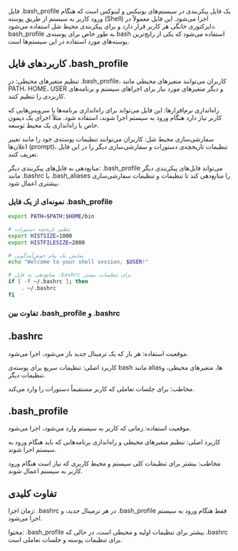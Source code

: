 فایل .bash_profile یک فایل پیکربندی در سیستم‌های یونیکس و لینوکس است که هنگام ورود کاربر به سیستم از طریق پوسته (Shell) اجرا می‌شود. این فایل معمولاً در دایرکتوری خانگی هر کاربر قرار دارد و برای پیکربندی محیط شل استفاده می‌شود. bash_profile به طور خاص برای پوسته‌ی bash استفاده می‌شود که یکی از رایج‌ترین پوسته‌های مورد استفاده در این سیستم‌ها است.

## کاربردهای فایل .bash_profile
تنظیم متغیرهای محیطی: در .bash_profile، کاربران می‌توانند متغیرهای محیطی مانند PATH، HOME، USER و دیگر متغیرهای مورد نیاز برای اجراهای سیستم و برنامه‌های کاربردی را تنظیم کنند.

راه‌اندازی نرم‌افزارها: این فایل می‌تواند برای راه‌اندازی برنامه‌ها یا سرویس‌هایی که کاربر نیاز دارد هنگام ورود به سیستم اجرا شوند، استفاده شود. مثلاً اجرای یک دیمون خاص یا راه‌اندازی یک محیط توسعه.

سفارشی‌سازی محیط شل: کاربران می‌توانند تنظیمات پوسته‌ی خود را مانند تغییر اعلان‌ها (prompt)، تنظیمات تاریخچه‌ی دستورات و سفارشی‌سازی دیگر را در این فایل تعریف کنند.

منابع‌دهی به فایل‌های پیکربندی دیگر: .bash_profile می‌تواند فایل‌های پیکربندی دیگر مانند .bashrc یا .bash_aliases را منابع‌دهی کند تا تنظیمات و تنظیمات سفارشی‌سازی بیشتری اعمال شود.


### نمونه‌ای از یک فایل .bash_profile
```bash
export PATH=$PATH:$HOME/bin

# تنظیم تاریخچه دستورات
export HISTSIZE=1000
export HISTFILESIZE=2000

# نمایش یک پیام خوش‌آمدگویی
echo "Welcome to your shell session, $USER!"

# منابع‌دهی به فایل .bashrc برای تنظیمات بیشتر
if [ -f ~/.bashrc ]; then
    . ~/.bashrc
fi
```

### تفاوت بین .bash_profile و .bashrc

## .bashrc
موقعیت استفاده: هر بار که یک ترمینال جدید باز می‌شود، اجرا می‌شود.

کاربرد اصلی: تنظیمات سریع برای پوسته‌ی bash مانند aliasها، متغیرهای محیطی، و تنظیمات دیگر.

مخاطب: برای جلسات تعاملی که کاربر مستقیماً دستورات را وارد می‌کند.
## .bash_profile
موقعیت استفاده: زمانی که کاربر به سیستم وارد می‌شود، اجرا می‌شود.

کاربرد اصلی: تنظیم متغیرهای محیطی و راه‌اندازی برنامه‌هایی که باید هنگام ورود به سیستم اجرا شوند.

مخاطب: بیشتر برای تنظیمات کلی سیستم و محیط کاربری که نیاز است هنگام ورود کاربر به سیستم اعمال شوند.


## تفاوت کلیدی
زمان اجرا: .bashrc در هر ترمینال جدید، و .bash_profile فقط هنگام ورود به سیستم اجرا می‌شود.

محتوا: .bash_profile بیشتر برای تنظیمات اولیه و محیطی است، در حالی که .bashrc برای تنظیمات پوسته و جلسات تعاملی است.
